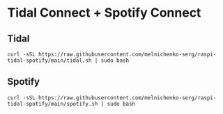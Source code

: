 Tidal Connect + Spotify Connect
=


Tidal
-  
```curl -sSL https://raw.githubusercontent.com/melnichenko-serg/raspi-tidal-spotify/main/tidal.sh | sudo bash```

Spotify
-  
```curl -sSL https://raw.githubusercontent.com/melnichenko-serg/raspi-tidal-spotify/main/spotify.sh | sudo bash```